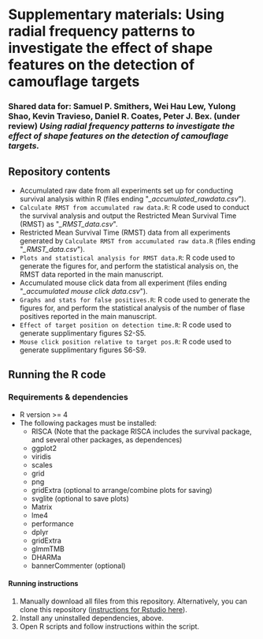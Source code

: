 # Supplementary materials: Using radial frequency patterns to investigate the effect of shape features on the detection of camouflage targets 
### Shared data for: Samuel P. Smithers, Wei Hau Lew, Yulong Shao, Kevin Travieso, Daniel R. Coates, Peter J. Bex. (under review) *Using radial frequency patterns to investigate the effect of shape features on the detection of camouflage targets.*

## Repository contents
- Accumulated raw date from all experiments set up for conducting survival analysis within R (files ending "*_accumulated_rawdata.csv*").
- ```Calculate RMST from accumulated raw data.R```: R code used to conduct the survival analysis and output the Restricted Mean Survival Time (RMST) as "*_RMST_data.csv*".
- Restricted Mean Survival Time (RMST) data from all experiments generated by ```Calculate RMST from accumulated raw data.R``` (files ending "*_RMST_data.csv*").
- ```Plots and statistical analysis for RMST data.R```: R code used to generate the figures for, and perform the statistical analysis on, the RMST data reported in the main manuscript.
- Accumulated mouse click data from all experiment (files ending "*_accumulated mouse click data.csv*").
-  ```Graphs and stats for false positives.R```: R code used to generate the figures for, and perform the statistical analysis of the number of flase positives reported in the main manuscript.
-  ```Effect of target position on detection time.R```: R code used to generate supplimentary figures S2-S5.
-  ```Mouse click position relative to target pos.R```: R code used to generate supplimentary figures S6-S9.

## Running the R code 
### Requirements & dependencies
- R version >= 4
- The following packages must be installed: 
  - RISCA (Note that the package RISCA includes the survival package, and several other packages, as dependences) 
  - ggplot2
  - viridis
  - scales
  - grid
  - png
  - gridExtra (optional to arrange/combine plots for saving)
  - svglite (optional to save plots)
  - Matrix
  - lme4
  - performance
  - dplyr
  - gridExtra
  - glmmTMB
  - DHARMa
  - bannerCommenter (optional)
 
#### Running instructions
1. Manually download all files from this repository. Alternatively, you can clone this repository ([instructions for Rstudio here](https://datacarpentry.org/rr-version-control/03-git-in-rstudio/index.html)). 
2. Install any uninstalled dependencies, above.
3. Open R scripts and follow instructions within the script. 
